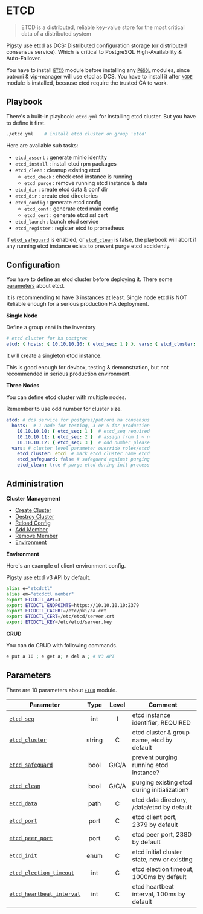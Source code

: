 # ETCD

> ETCD is a distributed, reliable key-value store for the most critical data of a distributed system

Pigsty use etcd as DCS: Distributed configuration storage (or distributed consensus service). Which is critical to PostgreSQL High-Availability & Auto-Failover.

You have to install [`ETCD`](ETCD) module before installing any [`PGSQL`](PGSQL) modules, since patroni & vip-manager will use etcd as DCS. You have to install it after [`NODE`](NODE) module is installed, because etcd require the trusted CA to work.



## Playbook

There's a built-in playbook: `etcd.yml` for installing etcd cluster. But you have to define it first.

```bash
./etcd.yml    # install etcd cluster on group 'etcd'
```

Here are available sub tasks:

- `etcd_assert`   : generate minio identity
- `etcd_install`  : install etcd rpm packages
- `etcd_clean`    : cleanup existing etcd
  - `etcd_check`  : check etcd instance is running
  - `etcd_purge`  : remove running etcd instance & data
- `etcd_dir`      : create etcd data & conf dir
- `etcd_dir`     : create etcd directories
- `etcd_config`   : generate etcd config
  - `etcd_conf`   : generate etcd main config
  - `etcd_cert`   : generate etcd ssl cert
- `etcd_launch`   : launch etcd service
- `etcd_register` : register etcd to prometheus



If [`etcd_safeguard`](PARAM#etcd_safeguard) is enabled, or [`etcd_clean`](PARAM#etcd_clean) is false, the playbook will abort if any running etcd instance exists to prevent purge etcd accidently.





## Configuration

You have to define an etcd cluster before deploying it. There some [parameters](#parameters) about etcd.

It is recommending to have 3 instances at least.
Single node etcd is NOT Reliable enough for a serious production HA deployment. 


**Single Node**

Define a group `etcd` in the inventory

```yaml
# etcd cluster for ha postgres
etcd: { hosts: { 10.10.10.10: { etcd_seq: 1 } }, vars: { etcd_cluster: etcd } }
```

It will create a singleton etcd instance.

This is good enough for devbox, testing & demonstration, but not recommended in serious production environment.


**Three Nodes**

You can define etcd cluster with multiple nodes.

Remember to use odd number for cluster size.

```yaml
etcd: # dcs service for postgres/patroni ha consensus
  hosts:  # 1 node for testing, 3 or 5 for production
    10.10.10.10: { etcd_seq: 1 }  # etcd_seq required
    10.10.10.11: { etcd_seq: 2 }  # assign from 1 ~ n
    10.10.10.12: { etcd_seq: 3 }  # odd number please
  vars: # cluster level parameter override roles/etcd
    etcd_cluster: etcd  # mark etcd cluster name etcd
    etcd_safeguard: false # safeguard against purging
    etcd_clean: true # purge etcd during init process
```





## Administration

**Cluster Management**


- [Create Cluster](ETCD-ADMIN#create-cluster)
- [Destroy Cluster](ETCD-ADMIN#destroy-cluster)
- [Reload Config](ETCD-ADMIN#reload-config)
- [Add Member](ETCD-ADMIN#add-member)
- [Remove Member](ETCD-ADMIN#remove-member)
- [Environment](ETCD-ADMIN#environment)

**Environment**

Here's an example of client environment config.

Pigsty use etcd v3 API by default.

```bash
alias e="etcdctl"
alias em="etcdctl member"
export ETCDCTL_API=3
export ETCDCTL_ENDPOINTS=https://10.10.10.10:2379
export ETCDCTL_CACERT=/etc/pki/ca.crt
export ETCDCTL_CERT=/etc/etcd/server.crt
export ETCDCTL_KEY=/etc/etcd/server.key
```

**CRUD**

You can do CRUD with following commands.

```bash
e put a 10 ; e get a; e del a ; # V3 API
```



## Parameters

There are 10 parameters about [`ETCD`](PARAM#etcd) module.

| Parameter                                                  |  Type  | Level | Comment                                      |
|------------------------------------------------------------|:------:|:-----:|----------------------------------------------|
| [`etcd_seq`](PARAM#etcd_seq)                               |  int   |   I   | etcd instance identifier, REQUIRED           |
| [`etcd_cluster`](PARAM#etcd_cluster)                       | string |   C   | etcd cluster & group name, etcd by default   |
| [`etcd_safeguard`](PARAM#etcd_safeguard)                   |  bool  | G/C/A | prevent purging running etcd instance?       |
| [`etcd_clean`](PARAM#etcd_clean)                           |  bool  | G/C/A | purging existing etcd during initialization? |
| [`etcd_data`](PARAM#etcd_data)                             |  path  |   C   | etcd data directory, /data/etcd by default   |
| [`etcd_port`](PARAM#etcd_port)                             |  port  |   C   | etcd client port, 2379 by default            |
| [`etcd_peer_port`](PARAM#etcd_peer_port)                   |  port  |   C   | etcd peer port, 2380 by default              |
| [`etcd_init`](PARAM#etcd_init)                             |  enum  |   C   | etcd initial cluster state, new or existing  |
| [`etcd_election_timeout`](PARAM#etcd_election_timeout)     |  int   |   C   | etcd election timeout, 1000ms by default     |
| [`etcd_heartbeat_interval`](PARAM#etcd_heartbeat_interval) |  int   |   C   | etcd heartbeat interval, 100ms by default    |
